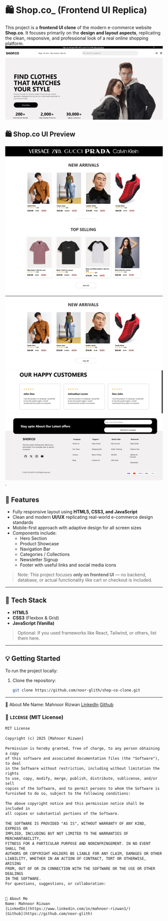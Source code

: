 # 🛍️ Shop.co_ (Frontend UI Replica)

This project is a **frontend UI clone** of the modern e-commerce website **Shop.co**. It focuses primarily on the **design and layout aspects**, replicating the clean, responsive, and professional look of a real online shopping platform.
![Shop.co UI Preview](./image/Screenshot%202025-04-19%20154237.png)
## 🛍️ Shop.co UI Preview

![Screenshot 1](./image/Screenshot%202025-04-19%20154309.png)
![Screenshot 2](./image/Screenshot%202025-04-19%20154336.png)
![Screenshot 3](./image/Screenshot%202025-04-19%20154410.png)
![Screenshot 4](./image/Screenshot%202025-04-19%20154509.png)
![Screenshot 5](./image/Screenshot%202025-04-19%20154533.png).




## 🚀 Features

- Fully responsive layout using **HTML5, CSS3, and JavaScript**
- Clean and modern **UI/UX** replicating real-world e-commerce design standards
- Mobile-first approach with adaptive design for all screen sizes
- Components include:
  - Hero Section
  - Product Showcase
  - Navigation Bar
  - Categories / Collections
  - Newsletter Signup
  - Footer with useful links and social media icons

> Note: This project focuses **only on frontend UI** — no backend, database, or actual functionality like cart or checkout is included.

---

## 📁 Tech Stack

- **HTML5**
- **CSS3** (Flexbox & Grid)
- **JavaScript (Vanilla)**

> Optional: If you used frameworks like React, Tailwind, or others, list them here.

---

## 💡 Getting Started

To run the project locally:

1. Clone the repository:
   ```bash
   git clone https://github.com/noor-glith/shop-co-clone.git

---
👩 About Me
Name: Mahnoor Rizwan
[LinkedIn](https://www.linkedin.com/in/mahnoor-rizwan1/)
[Github](https://github.com/noor-glith)

### 📄 `LICENSE` (MIT License)

```text
MIT License

Copyright (c) 2025 [Mahnoor Rizwan]

Permission is hereby granted, free of charge, to any person obtaining a copy
of this software and associated documentation files (the "Software"), to deal
in the Software without restriction, including without limitation the rights  
to use, copy, modify, merge, publish, distribute, sublicense, and/or sell      
copies of the Software, and to permit persons to whom the Software is         
furnished to do so, subject to the following conditions:                       

The above copyright notice and this permission notice shall be included in    
all copies or substantial portions of the Software.                           

THE SOFTWARE IS PROVIDED "AS IS", WITHOUT WARRANTY OF ANY KIND, EXPRESS OR    
IMPLIED, INCLUDING BUT NOT LIMITED TO THE WARRANTIES OF MERCHANTABILITY,      
FITNESS FOR A PARTICULAR PURPOSE AND NONINFRINGEMENT. IN NO EVENT SHALL THE   
AUTHORS OR COPYRIGHT HOLDERS BE LIABLE FOR ANY CLAIM, DAMAGES OR OTHER       
LIABILITY, WHETHER IN AN ACTION OF CONTRACT, TORT OR OTHERWISE, ARISING       
FROM, OUT OF OR IN CONNECTION WITH THE SOFTWARE OR THE USE OR OTHER DEALINGS  
IN THE SOFTWARE.
For questions, suggestions, or collaboration:


👩 About Me
Name: Mahnoor Rizwan
[LinkedIn](https://www.linkedin.com/in/mahnoor-rizwan1/)
[Github](https://github.com/noor-glith)
